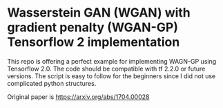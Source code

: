# Wasserstein GAN (WGAN) with gradient penalty (WGAN-GP) Tensorflow 2 implementation

This repo is offering a perfect example for implementing WAGN-GP using Tensorflow 2.0. The code should be compatible with tf 2.2.0 or future versions.
The script is easy to follow for the beginners since I did not use complicated python structures. 

Original paper is https://arxiv.org/abs/1704.00028
